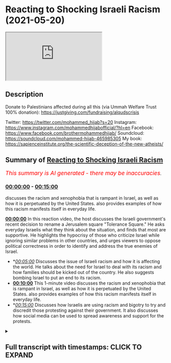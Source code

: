 # Reacting to Shocking Israeli Racism (2021-05-20)

<iframe loading='lazy' src='https://www.youtube.com/embed/XY0QUB0q8wc'></iframe>

## Description

Donate to Palestinians affected during all this (via Ummah Welfare Trust 100% donation): https://justgiving.com/fundraising/alqudscrisis

Twitter: https://twitter.com/mohammed_hijab?s=20
Instagram: https://www.instagram.com/mohammedhijabofficial/?hl=en
Facebook: https://www.facebook.com/brothermohammedhijab/
Soundcloud: https://soundcloud.com/mohammed-hijab-465985305
My book: https://sapienceinstitute.org/the-scientific-deception-of-the-new-atheists/

## Summary of [Reacting to Shocking Israeli Racism](https://www.youtube.com/watch?v=XY0QUB0q8wc)


*<span style="color:red; font-size:125%">This summary is AI generated - there may be inaccuracies</span>. [](/)*

### [00:00:00](https://www.youtube.com/watch?v=XY0QUB0q8wc&t=0) - [00:15:00](https://www.youtube.com/watch?v=XY0QUB0q8wc&t=900)

 discusses the racism and xenophobia that is rampant in Israel, as well as how it is perpetuated by the United States.  also provides examples of how this racism manifests itself in everyday life.

**[00:00:00](https://www.youtube.com/watch?v=XY0QUB0q8wc&t=0)** In this reaction video, the host discusses the Israeli government's recent decision to rename a Jerusalem square "Tolerance Square." He asks everyday Israelis what they think about the situation, and finds that most are supportive. He highlights the hypocrisy of those who criticize Israel while ignoring similar problems in other countries, and urges viewers to oppose political correctness in order to identify and address the true enemies of Israel.
* **[00:05:00](https://www.youtube.com/watch?v=XY0QUB0q8wc&t=300)* Discusses the issue of Israeli racism and how it is affecting the world. He talks about the need for Israel to deal with its racism and how families should be kicked out of the country. He also suggests bombing Israel to put an end to its racism.
* **[00:10:00](https://www.youtube.com/watch?v=XY0QUB0q8wc&t=600)** This 1-minute video discusses the racism and xenophobia that is rampant in Israel, as well as how it is perpetuated by the United States.  also provides examples of how this racism manifests itself in everyday life.
* **[00:15:00](https://www.youtube.com/watch?v=XY0QUB0q8wc&t=900)* Discusses how Israelis are using racism and bigotry to try and discredit those protesting against their government. It also discusses how social media can be used to spread awareness and support for the protests.

<details><summary><h2>Full transcript with timestamps: CLICK TO EXPAND</h2></summary>

[0:00:03](https://youtu.be/XY0QUB0q8wc?t=3) [Music]  
[0:00:11](https://youtu.be/XY0QUB0q8wc?t=11) how are you guys doing i'm joined with  
[0:00:13](https://youtu.be/XY0QUB0q8wc?t=13) the esteemed the honorable  
[0:00:14](https://youtu.be/XY0QUB0q8wc?t=14) and the legendary man zeeshan  
[0:00:18](https://youtu.be/XY0QUB0q8wc?t=18) from smile to jenna youtube channel  
[0:00:20](https://youtu.be/XY0QUB0q8wc?t=20) which all of you  
[0:00:21](https://youtu.be/XY0QUB0q8wc?t=21) must subscribe to how are you doing i'll  
[0:00:23](https://youtu.be/XY0QUB0q8wc?t=23) handle it i'm good bro  
[0:00:24](https://youtu.be/XY0QUB0q8wc?t=24) so after all of that you're not going to  
[0:00:26](https://youtu.be/XY0QUB0q8wc?t=26) give me something back  
[0:00:28](https://youtu.be/XY0QUB0q8wc?t=28) just give me a minute um there must be  
[0:00:30](https://youtu.be/XY0QUB0q8wc?t=30) something  
[0:00:36](https://youtu.be/XY0QUB0q8wc?t=36) how's it going you've been doing a  
[0:00:38](https://youtu.be/XY0QUB0q8wc?t=38) fantastic job but i think a lot of the  
[0:00:40](https://youtu.be/XY0QUB0q8wc?t=40) the viewers have already seen you and  
[0:00:42](https://youtu.be/XY0QUB0q8wc?t=42) ali have been doing i want to make this  
[0:00:43](https://youtu.be/XY0QUB0q8wc?t=43) very public that you did a really good  
[0:00:45](https://youtu.be/XY0QUB0q8wc?t=45) job  
[0:00:46](https://youtu.be/XY0QUB0q8wc?t=46) in the media offensive hunter  
[0:00:49](https://youtu.be/XY0QUB0q8wc?t=49) bro against the zionist state and i  
[0:00:52](https://youtu.be/XY0QUB0q8wc?t=52) think  
[0:00:53](https://youtu.be/XY0QUB0q8wc?t=53) social media is now taking uh the lead  
[0:00:56](https://youtu.be/XY0QUB0q8wc?t=56) oh for sure it's making a big impact and  
[0:00:58](https://youtu.be/XY0QUB0q8wc?t=58) this time but we're seeing sky  
[0:01:00](https://youtu.be/XY0QUB0q8wc?t=60) bbc having to pick up their socks having  
[0:01:03](https://youtu.be/XY0QUB0q8wc?t=63) to really pick up their act  
[0:01:04](https://youtu.be/XY0QUB0q8wc?t=64) they're still a bit biased though isn't  
[0:01:05](https://youtu.be/XY0QUB0q8wc?t=65) it of course oh of course  
[0:01:08](https://youtu.be/XY0QUB0q8wc?t=68) they're definitely but when we expose it  
[0:01:09](https://youtu.be/XY0QUB0q8wc?t=69) then they realize oh we need  
[0:01:11](https://youtu.be/XY0QUB0q8wc?t=71) we need to also focus on that science  
[0:01:13](https://youtu.be/XY0QUB0q8wc?t=73) narrative becomes  
[0:01:14](https://youtu.be/XY0QUB0q8wc?t=74) untenable because of social media well  
[0:01:16](https://youtu.be/XY0QUB0q8wc?t=76) because of media buildings coming down  
[0:01:18](https://youtu.be/XY0QUB0q8wc?t=78) because of coronaviruses  
[0:01:20](https://youtu.be/XY0QUB0q8wc?t=80) centers getting born because of little  
[0:01:21](https://youtu.be/XY0QUB0q8wc?t=81) children it's just becoming  
[0:01:24](https://youtu.be/XY0QUB0q8wc?t=84) it's too clear now it's too broad  
[0:01:26](https://youtu.be/XY0QUB0q8wc?t=86) daylight you've got cameras social media  
[0:01:28](https://youtu.be/XY0QUB0q8wc?t=88) bigger platforms  
[0:01:29](https://youtu.be/XY0QUB0q8wc?t=89) yeah and muslims have invested time on  
[0:01:31](https://youtu.be/XY0QUB0q8wc?t=91) these social media platforms there is  
[0:01:33](https://youtu.be/XY0QUB0q8wc?t=93) bias happening but alhamdulillah i mean  
[0:01:35](https://youtu.be/XY0QUB0q8wc?t=95) what kind of state i mean  
[0:01:36](https://youtu.be/XY0QUB0q8wc?t=96) i was just looking at the stats today  
[0:01:37](https://youtu.be/XY0QUB0q8wc?t=97) with you isn't it and looking at the  
[0:01:38](https://youtu.be/XY0QUB0q8wc?t=98) ratios what kind of state would continue  
[0:01:41](https://youtu.be/XY0QUB0q8wc?t=101) punishing children for the actions of  
[0:01:43](https://youtu.be/XY0QUB0q8wc?t=103) adults like  
[0:01:44](https://youtu.be/XY0QUB0q8wc?t=104) you know that you're dropping bombs  
[0:01:46](https://youtu.be/XY0QUB0q8wc?t=106) there's a 30 chance that's going to land  
[0:01:48](https://youtu.be/XY0QUB0q8wc?t=108) on a child of 200 people that have been  
[0:01:49](https://youtu.be/XY0QUB0q8wc?t=109) killed  
[0:01:50](https://youtu.be/XY0QUB0q8wc?t=110) 61 have been children in this  
[0:01:53](https://youtu.be/XY0QUB0q8wc?t=113) to this day right 61 out of 200 and  
[0:01:56](https://youtu.be/XY0QUB0q8wc?t=116) some some maybe 40 or something that  
[0:01:58](https://youtu.be/XY0QUB0q8wc?t=118) have been women so that's a 50 chance  
[0:02:00](https://youtu.be/XY0QUB0q8wc?t=120) you're gonna be hitting women or  
[0:02:01](https://youtu.be/XY0QUB0q8wc?t=121) children  
[0:02:02](https://youtu.be/XY0QUB0q8wc?t=122) the rest of them probably civilians how  
[0:02:04](https://youtu.be/XY0QUB0q8wc?t=124) many hamas are you actually hitting with  
[0:02:06](https://youtu.be/XY0QUB0q8wc?t=126) these  
[0:02:06](https://youtu.be/XY0QUB0q8wc?t=126) uh so what what they are effectively  
[0:02:08](https://youtu.be/XY0QUB0q8wc?t=128) doing is they're punishing children  
[0:02:10](https://youtu.be/XY0QUB0q8wc?t=130) you know they're punishing hamas  
[0:02:13](https://youtu.be/XY0QUB0q8wc?t=133) supposedly through  
[0:02:14](https://youtu.be/XY0QUB0q8wc?t=134) through killing children this is a  
[0:02:16](https://youtu.be/XY0QUB0q8wc?t=136) disgusting  
[0:02:17](https://youtu.be/XY0QUB0q8wc?t=137) uh operation and it's targeting  
[0:02:19](https://youtu.be/XY0QUB0q8wc?t=139) civilians  
[0:02:21](https://youtu.be/XY0QUB0q8wc?t=141) it is targeting civilians but we want  
[0:02:24](https://youtu.be/XY0QUB0q8wc?t=144) the reason why i wanted to make a  
[0:02:25](https://youtu.be/XY0QUB0q8wc?t=145) reaction video today about what the  
[0:02:27](https://youtu.be/XY0QUB0q8wc?t=147) opinions of um those individuals i live  
[0:02:32](https://youtu.be/XY0QUB0q8wc?t=152) just general folk is because the hate  
[0:02:35](https://youtu.be/XY0QUB0q8wc?t=155) has to start from somewhere  
[0:02:36](https://youtu.be/XY0QUB0q8wc?t=156) and when i watch this kind of social  
[0:02:38](https://youtu.be/XY0QUB0q8wc?t=158) experiment i thought to myself well this  
[0:02:40](https://youtu.be/XY0QUB0q8wc?t=160) reminds me of reading old  
[0:02:41](https://youtu.be/XY0QUB0q8wc?t=161) nazi history there's no doubt about it  
[0:02:43](https://youtu.be/XY0QUB0q8wc?t=163) in my mind oh damn but i wanted to show  
[0:02:45](https://youtu.be/XY0QUB0q8wc?t=165) the viewers the extent to which the hate  
[0:02:48](https://youtu.be/XY0QUB0q8wc?t=168) fills the environment  
[0:02:49](https://youtu.be/XY0QUB0q8wc?t=169) in this so-called country called israel  
[0:02:52](https://youtu.be/XY0QUB0q8wc?t=172) so let's get started inshallah with the  
[0:02:53](https://youtu.be/XY0QUB0q8wc?t=173) reaction video  
[0:02:54](https://youtu.be/XY0QUB0q8wc?t=174) eons square in jerusalem which the  
[0:02:56](https://youtu.be/XY0QUB0q8wc?t=176) government has actually declared to  
[0:02:57](https://youtu.be/XY0QUB0q8wc?t=177) rename  
[0:02:57](https://youtu.be/XY0QUB0q8wc?t=177) tolerance square and we're just going to  
[0:02:59](https://youtu.be/XY0QUB0q8wc?t=179) ask everyday israelis what they think  
[0:03:01](https://youtu.be/XY0QUB0q8wc?t=181) about the situation  
[0:03:02](https://youtu.be/XY0QUB0q8wc?t=182) you're american where are you from and  
[0:03:04](https://youtu.be/XY0QUB0q8wc?t=184) why did you come here uh i'm from  
[0:03:05](https://youtu.be/XY0QUB0q8wc?t=185) new york um and i came here with my  
[0:03:09](https://youtu.be/XY0QUB0q8wc?t=189) family when i was younger  
[0:03:10](https://youtu.be/XY0QUB0q8wc?t=190) to make aliyah um because it was always  
[0:03:13](https://youtu.be/XY0QUB0q8wc?t=193) my parents dream to come to israel  
[0:03:14](https://youtu.be/XY0QUB0q8wc?t=194) because we're religious so are you  
[0:03:17](https://youtu.be/XY0QUB0q8wc?t=197) american yes oh cool why  
[0:03:18](https://youtu.be/XY0QUB0q8wc?t=198) uh when did you move here in white i  
[0:03:20](https://youtu.be/XY0QUB0q8wc?t=200) moved here 11 years ago  
[0:03:22](https://youtu.be/XY0QUB0q8wc?t=202) my family moved here because um this is  
[0:03:25](https://youtu.be/XY0QUB0q8wc?t=205) the country of the jewish people and the  
[0:03:26](https://youtu.be/XY0QUB0q8wc?t=206) future of the jewish people  
[0:03:28](https://youtu.be/XY0QUB0q8wc?t=208) and uh we want to be here how old are  
[0:03:30](https://youtu.be/XY0QUB0q8wc?t=210) you guys 18.  
[0:03:31](https://youtu.be/XY0QUB0q8wc?t=211) we're 18 years old now we're here in  
[0:03:33](https://youtu.be/XY0QUB0q8wc?t=213) israel taking a leadership course and  
[0:03:36](https://youtu.be/XY0QUB0q8wc?t=216) we're going to the army for a few months  
[0:03:37](https://youtu.be/XY0QUB0q8wc?t=217) to see how life's here  
[0:03:39](https://youtu.be/XY0QUB0q8wc?t=219) and then we hope to bring back some of  
[0:03:41](https://youtu.be/XY0QUB0q8wc?t=221) this knowledge to our  
[0:03:42](https://youtu.be/XY0QUB0q8wc?t=222) youth movements so you're like an  
[0:03:45](https://youtu.be/XY0QUB0q8wc?t=225) internship with the army  
[0:03:46](https://youtu.be/XY0QUB0q8wc?t=226) it's about two months and they show you  
[0:03:49](https://youtu.be/XY0QUB0q8wc?t=229) everything about the army  
[0:03:50](https://youtu.be/XY0QUB0q8wc?t=230) israel is a great place it's a nice  
[0:03:52](https://youtu.be/XY0QUB0q8wc?t=232) place you should come and visit  
[0:03:54](https://youtu.be/XY0QUB0q8wc?t=234) uh like i love israel and i feel safe  
[0:03:58](https://youtu.be/XY0QUB0q8wc?t=238) here  
[0:04:01](https://youtu.be/XY0QUB0q8wc?t=241) like is there's not people  
[0:04:04](https://youtu.be/XY0QUB0q8wc?t=244) in a with knives every day and there's  
[0:04:07](https://youtu.be/XY0QUB0q8wc?t=247) not  
[0:04:07](https://youtu.be/XY0QUB0q8wc?t=247) a i don't know people exploding  
[0:04:10](https://youtu.be/XY0QUB0q8wc?t=250) palestinians yeah  
[0:04:11](https://youtu.be/XY0QUB0q8wc?t=251) no but pretty much the life here is  
[0:04:14](https://youtu.be/XY0QUB0q8wc?t=254) really good  
[0:04:15](https://youtu.be/XY0QUB0q8wc?t=255) for people living here it's just normal  
[0:04:16](https://youtu.be/XY0QUB0q8wc?t=256) to see people in the army walking around  
[0:04:17](https://youtu.be/XY0QUB0q8wc?t=257) with guns  
[0:04:19](https://youtu.be/XY0QUB0q8wc?t=259) and you feel completely safe and  
[0:04:20](https://youtu.be/XY0QUB0q8wc?t=260) protected i feel like  
[0:04:22](https://youtu.be/XY0QUB0q8wc?t=262) we know who the threat is and it's not  
[0:04:25](https://youtu.be/XY0QUB0q8wc?t=265) coming from  
[0:04:26](https://youtu.be/XY0QUB0q8wc?t=266) anyone random as opposed to in the rest  
[0:04:29](https://youtu.be/XY0QUB0q8wc?t=269) of the world that could be anyone  
[0:04:31](https://youtu.be/XY0QUB0q8wc?t=271) here we know we know who our enemy is  
[0:04:34](https://youtu.be/XY0QUB0q8wc?t=274) and we know that they are out to get us  
[0:04:36](https://youtu.be/XY0QUB0q8wc?t=276) who is the enemy who's the enemy that's  
[0:04:38](https://youtu.be/XY0QUB0q8wc?t=278) that's a very good question  
[0:04:40](https://youtu.be/XY0QUB0q8wc?t=280) i don't think it's specifically any  
[0:04:42](https://youtu.be/XY0QUB0q8wc?t=282) nation i think  
[0:04:43](https://youtu.be/XY0QUB0q8wc?t=283) it's the people that um  
[0:04:47](https://youtu.be/XY0QUB0q8wc?t=287) are so interested in being politically  
[0:04:48](https://youtu.be/XY0QUB0q8wc?t=288) correct that they won't actually  
[0:04:50](https://youtu.be/XY0QUB0q8wc?t=290) go after the the people that are trying  
[0:04:54](https://youtu.be/XY0QUB0q8wc?t=294) to  
[0:04:54](https://youtu.be/XY0QUB0q8wc?t=294) cover things up i think that that  
[0:04:58](https://youtu.be/XY0QUB0q8wc?t=298) the islam is uh it's a very bad disease  
[0:05:02](https://youtu.be/XY0QUB0q8wc?t=302) [Music]  
[0:05:03](https://youtu.be/XY0QUB0q8wc?t=303) not just for israel it's a disease  
[0:05:05](https://youtu.be/XY0QUB0q8wc?t=305) that's affected him as well  
[0:05:07](https://youtu.be/XY0QUB0q8wc?t=307) all around the world we can see  
[0:05:11](https://youtu.be/XY0QUB0q8wc?t=311) [Music]  
[0:05:17](https://youtu.be/XY0QUB0q8wc?t=317) a lot of americans don't really  
[0:05:18](https://youtu.be/XY0QUB0q8wc?t=318) understand what israel is like we hear a  
[0:05:20](https://youtu.be/XY0QUB0q8wc?t=320) lot of things in the news a lot of  
[0:05:21](https://youtu.be/XY0QUB0q8wc?t=321) people are sympathizing with the  
[0:05:22](https://youtu.be/XY0QUB0q8wc?t=322) palestinian plight  
[0:05:24](https://youtu.be/XY0QUB0q8wc?t=324) um can you talk about what it's like to  
[0:05:25](https://youtu.be/XY0QUB0q8wc?t=325) kind of live in this situation  
[0:05:28](https://youtu.be/XY0QUB0q8wc?t=328) uh first of all it's very hard  
[0:05:31](https://youtu.be/XY0QUB0q8wc?t=331) i also am an urban organization  
[0:05:36](https://youtu.be/XY0QUB0q8wc?t=336) it's against the jews of the merry arabs  
[0:05:41](https://youtu.be/XY0QUB0q8wc?t=341) did you say the organization was did  
[0:05:43](https://youtu.be/XY0QUB0q8wc?t=343) what again  
[0:05:44](https://youtu.be/XY0QUB0q8wc?t=344) we there goes on the organization is  
[0:05:47](https://youtu.be/XY0QUB0q8wc?t=347) the the thing of it is to that jews  
[0:05:50](https://youtu.be/XY0QUB0q8wc?t=350) shall  
[0:05:50](https://youtu.be/XY0QUB0q8wc?t=350) marry aaron shouldn't marry arabs why do  
[0:05:53](https://youtu.be/XY0QUB0q8wc?t=353) you feel strongly about that  
[0:05:54](https://youtu.be/XY0QUB0q8wc?t=354) because jews is a special nation that  
[0:05:57](https://youtu.be/XY0QUB0q8wc?t=357) god gave it to the jews  
[0:05:59](https://youtu.be/XY0QUB0q8wc?t=359) and we don't want jews to get mixed up  
[0:06:02](https://youtu.be/XY0QUB0q8wc?t=362) together with a different nation  
[0:06:04](https://youtu.be/XY0QUB0q8wc?t=364) i think israelis have to take over  
[0:06:08](https://youtu.be/XY0QUB0q8wc?t=368) and uh they have to kick them  
[0:06:12](https://youtu.be/XY0QUB0q8wc?t=372) kick them away it would be much better  
[0:06:17](https://youtu.be/XY0QUB0q8wc?t=377) not not to kill them just to  
[0:06:20](https://youtu.be/XY0QUB0q8wc?t=380) not to go back to to arab countries  
[0:06:24](https://youtu.be/XY0QUB0q8wc?t=384) you can't deal with the story of joseph  
[0:06:26](https://youtu.be/XY0QUB0q8wc?t=386) you know in the in the quran and the old  
[0:06:28](https://youtu.be/XY0QUB0q8wc?t=388) testament funny enough  
[0:06:30](https://youtu.be/XY0QUB0q8wc?t=390) when they were deciding what to do with  
[0:06:31](https://youtu.be/XY0QUB0q8wc?t=391) him should we kill him should we sorry  
[0:06:33](https://youtu.be/XY0QUB0q8wc?t=393) i'll just throw him in the well  
[0:06:35](https://youtu.be/XY0QUB0q8wc?t=395) they're dealing with the arabs like that  
[0:06:37](https://youtu.be/XY0QUB0q8wc?t=397) with joseph wow  
[0:06:39](https://youtu.be/XY0QUB0q8wc?t=399) wow they still don't learn their lesson  
[0:06:42](https://youtu.be/XY0QUB0q8wc?t=402) well this guy hasn't i'm sure he hasn't  
[0:06:44](https://youtu.be/XY0QUB0q8wc?t=404) let's see what this guy has to say  
[0:06:46](https://youtu.be/XY0QUB0q8wc?t=406) with these people there's no need to try  
[0:06:47](https://youtu.be/XY0QUB0q8wc?t=407) there's no need to talk to them what we  
[0:06:49](https://youtu.be/XY0QUB0q8wc?t=409) can do  
[0:06:50](https://youtu.be/XY0QUB0q8wc?t=410) is when they they do enough harm we  
[0:06:51](https://youtu.be/XY0QUB0q8wc?t=411) retaliate that's war and that's the  
[0:06:53](https://youtu.be/XY0QUB0q8wc?t=413) situation that any jew lives in israel  
[0:06:54](https://youtu.be/XY0QUB0q8wc?t=414) has to deal with  
[0:07:25](https://youtu.be/XY0QUB0q8wc?t=445) we have to kill him and not because he's  
[0:07:26](https://youtu.be/XY0QUB0q8wc?t=446) the arab because he's a terrorist  
[0:07:29](https://youtu.be/XY0QUB0q8wc?t=449) i mean if you wanted to see if you  
[0:07:31](https://youtu.be/XY0QUB0q8wc?t=451) wanted to see how nazis  
[0:07:33](https://youtu.be/XY0QUB0q8wc?t=453) would be in the 21st century this is a  
[0:07:36](https://youtu.be/XY0QUB0q8wc?t=456) good uh  
[0:07:37](https://youtu.be/XY0QUB0q8wc?t=457) this is honestly this is how it would be  
[0:07:38](https://youtu.be/XY0QUB0q8wc?t=458) this is a good good case study i would  
[0:07:40](https://youtu.be/XY0QUB0q8wc?t=460) say yeah i believe this is how they must  
[0:07:42](https://youtu.be/XY0QUB0q8wc?t=462) have been speaking about the jews in  
[0:07:43](https://youtu.be/XY0QUB0q8wc?t=463) germany  
[0:07:44](https://youtu.be/XY0QUB0q8wc?t=464) all that's happened now you just replace  
[0:07:45](https://youtu.be/XY0QUB0q8wc?t=465) the word jewish with arab  
[0:07:48](https://youtu.be/XY0QUB0q8wc?t=468) and german jew sorry jewish with german  
[0:07:51](https://youtu.be/XY0QUB0q8wc?t=471) and arab with jew  
[0:07:52](https://youtu.be/XY0QUB0q8wc?t=472) and you've got the same situation in the  
[0:07:53](https://youtu.be/XY0QUB0q8wc?t=473) 1930s there's no difference ah i  
[0:07:55](https://youtu.be/XY0QUB0q8wc?t=475) i genuinely see no difference at all  
[0:07:57](https://youtu.be/XY0QUB0q8wc?t=477) between what's going on here  
[0:07:59](https://youtu.be/XY0QUB0q8wc?t=479) and what we probably would have  
[0:08:00](https://youtu.be/XY0QUB0q8wc?t=480) witnessed in the 1930s in germany  
[0:08:02](https://youtu.be/XY0QUB0q8wc?t=482) think about that for a second if you  
[0:08:04](https://youtu.be/XY0QUB0q8wc?t=484) would have asked the average  
[0:08:06](https://youtu.be/XY0QUB0q8wc?t=486) german okay in a city center  
[0:08:09](https://youtu.be/XY0QUB0q8wc?t=489) where there was support for hitler you  
[0:08:11](https://youtu.be/XY0QUB0q8wc?t=491) would expect there to be a lot of  
[0:08:13](https://youtu.be/XY0QUB0q8wc?t=493) support  
[0:08:13](https://youtu.be/XY0QUB0q8wc?t=493) for anti-semitism and a lot of support  
[0:08:16](https://youtu.be/XY0QUB0q8wc?t=496) for aryan  
[0:08:17](https://youtu.be/XY0QUB0q8wc?t=497) supremacy this is the same thing but  
[0:08:19](https://youtu.be/XY0QUB0q8wc?t=499) just reversed different nations  
[0:08:21](https://youtu.be/XY0QUB0q8wc?t=501) different ethnicities it's fascism it is  
[0:08:24](https://youtu.be/XY0QUB0q8wc?t=504) racism it is ethnocentrism  
[0:08:28](https://youtu.be/XY0QUB0q8wc?t=508) and it is exactly what i mean this is  
[0:08:30](https://youtu.be/XY0QUB0q8wc?t=510) what i don't like i mean  
[0:08:31](https://youtu.be/XY0QUB0q8wc?t=511) if those individuals those particular  
[0:08:32](https://youtu.be/XY0QUB0q8wc?t=512) individuals were to be asked about the  
[0:08:34](https://youtu.be/XY0QUB0q8wc?t=514) holocaust  
[0:08:34](https://youtu.be/XY0QUB0q8wc?t=514) they would call it all those things we  
[0:08:36](https://youtu.be/XY0QUB0q8wc?t=516) just talked about and then they're  
[0:08:36](https://youtu.be/XY0QUB0q8wc?t=516) perpetrating themselves  
[0:08:38](https://youtu.be/XY0QUB0q8wc?t=518) victims of the holocaust have now become  
[0:08:40](https://youtu.be/XY0QUB0q8wc?t=520) perpetrators of another holocaust  
[0:08:41](https://youtu.be/XY0QUB0q8wc?t=521) absolutely  
[0:08:43](https://youtu.be/XY0QUB0q8wc?t=523) genocide what a shame and you know what  
[0:08:46](https://youtu.be/XY0QUB0q8wc?t=526) indeed not all jews or israelis feel  
[0:08:50](https://youtu.be/XY0QUB0q8wc?t=530) like that but here  
[0:08:51](https://youtu.be/XY0QUB0q8wc?t=531) you have a seemingly  
[0:08:54](https://youtu.be/XY0QUB0q8wc?t=534) independent third party going around  
[0:08:57](https://youtu.be/XY0QUB0q8wc?t=537) asking israel to speak candidly  
[0:09:00](https://youtu.be/XY0QUB0q8wc?t=540) and and that's what they're doing and  
[0:09:01](https://youtu.be/XY0QUB0q8wc?t=541) we're seeing a worrying trend here  
[0:09:03](https://youtu.be/XY0QUB0q8wc?t=543) absolutely also kick out the family  
[0:09:06](https://youtu.be/XY0QUB0q8wc?t=546) because it's all begins with  
[0:09:08](https://youtu.be/XY0QUB0q8wc?t=548) uh you know i would say education  
[0:09:13](https://youtu.be/XY0QUB0q8wc?t=553) what are they taking the kids the kids  
[0:09:15](https://youtu.be/XY0QUB0q8wc?t=555) it does you know it's families  
[0:09:18](https://youtu.be/XY0QUB0q8wc?t=558) i may think that we need to  
[0:09:22](https://youtu.be/XY0QUB0q8wc?t=562) [Music]  
[0:09:31](https://youtu.be/XY0QUB0q8wc?t=571) [Music]  
[0:09:35](https://youtu.be/XY0QUB0q8wc?t=575) foreign really well i i think we should  
[0:09:38](https://youtu.be/XY0QUB0q8wc?t=578) give them a country  
[0:09:40](https://youtu.be/XY0QUB0q8wc?t=580) if you're doing any problem you're just  
[0:09:42](https://youtu.be/XY0QUB0q8wc?t=582) going there to give them a country and  
[0:09:43](https://youtu.be/XY0QUB0q8wc?t=583) then it's going to be a  
[0:09:45](https://youtu.be/XY0QUB0q8wc?t=585) war between countries you know if  
[0:09:46](https://youtu.be/XY0QUB0q8wc?t=586) they're going to rockets we're going to  
[0:09:48](https://youtu.be/XY0QUB0q8wc?t=588) throw one big one and done  
[0:09:52](https://youtu.be/XY0QUB0q8wc?t=592) i don't think there's any answer there's  
[0:09:55](https://youtu.be/XY0QUB0q8wc?t=595) only one way  
[0:09:55](https://youtu.be/XY0QUB0q8wc?t=595) like i would carpet bomb them you would  
[0:09:58](https://youtu.be/XY0QUB0q8wc?t=598) have to wow  
[0:09:59](https://youtu.be/XY0QUB0q8wc?t=599) it's the only the only way you could  
[0:10:00](https://youtu.be/XY0QUB0q8wc?t=600) deal with it yeah they put them in the  
[0:10:01](https://youtu.be/XY0QUB0q8wc?t=601) gas chamber  
[0:10:02](https://youtu.be/XY0QUB0q8wc?t=602) yeah try  
[0:10:03](https://youtu.be/XY0QUB0q8wc?t=603) [Music]  
[0:10:06](https://youtu.be/XY0QUB0q8wc?t=606) you mean all arabs or gaza or  
[0:10:10](https://youtu.be/XY0QUB0q8wc?t=610) i i believe that they  
[0:10:13](https://youtu.be/XY0QUB0q8wc?t=613) like i hope to believe they're they're  
[0:10:15](https://youtu.be/XY0QUB0q8wc?t=615) not but i do think they are because  
[0:10:18](https://youtu.be/XY0QUB0q8wc?t=618) i do think wow i never i don't  
[0:10:21](https://youtu.be/XY0QUB0q8wc?t=621) i don't trust them you can't trust them  
[0:10:23](https://youtu.be/XY0QUB0q8wc?t=623) but you know you know  
[0:10:25](https://youtu.be/XY0QUB0q8wc?t=625) the only the only way is that to stop it  
[0:10:28](https://youtu.be/XY0QUB0q8wc?t=628) completely  
[0:10:29](https://youtu.be/XY0QUB0q8wc?t=629) but now what you see in the flesh  
[0:10:36](https://youtu.be/XY0QUB0q8wc?t=636) [Music]  
[0:10:42](https://youtu.be/XY0QUB0q8wc?t=642) [Laughter]  
[0:10:52](https://youtu.be/XY0QUB0q8wc?t=652) there is also uh jewish civilian  
[0:10:55](https://youtu.be/XY0QUB0q8wc?t=655) civilians that ate arabs yeah i'm not  
[0:10:58](https://youtu.be/XY0QUB0q8wc?t=658) saying  
[0:10:58](https://youtu.be/XY0QUB0q8wc?t=658) but we have also people that like the  
[0:11:00](https://youtu.be/XY0QUB0q8wc?t=660) arabs and everything like  
[0:11:02](https://youtu.be/XY0QUB0q8wc?t=662) small anime i think another thing that  
[0:11:04](https://youtu.be/XY0QUB0q8wc?t=664) the jews should have  
[0:11:05](https://youtu.be/XY0QUB0q8wc?t=665) rights to hate them i think we have the  
[0:11:07](https://youtu.be/XY0QUB0q8wc?t=667) right  
[0:11:09](https://youtu.be/XY0QUB0q8wc?t=669) to aid them i don't know right why not i  
[0:11:11](https://youtu.be/XY0QUB0q8wc?t=671) i want to trust  
[0:11:14](https://youtu.be/XY0QUB0q8wc?t=674) so just seeing this is like a case study  
[0:11:17](https://youtu.be/XY0QUB0q8wc?t=677) example a small sample group  
[0:11:19](https://youtu.be/XY0QUB0q8wc?t=679) as it may be right but i've shown this  
[0:11:22](https://youtu.be/XY0QUB0q8wc?t=682) and if you if you want more information  
[0:11:23](https://youtu.be/XY0QUB0q8wc?t=683) about actual studies that have been done  
[0:11:26](https://youtu.be/XY0QUB0q8wc?t=686) uh you can look at my refutation of ben  
[0:11:28](https://youtu.be/XY0QUB0q8wc?t=688) shapiro when we actually put  
[0:11:29](https://youtu.be/XY0QUB0q8wc?t=689) uh facts like um surveys have been done  
[0:11:32](https://youtu.be/XY0QUB0q8wc?t=692) on peace index surveys  
[0:11:34](https://youtu.be/XY0QUB0q8wc?t=694) which shows how rampant racism  
[0:11:38](https://youtu.be/XY0QUB0q8wc?t=698) islamophobia anti-arab sentiment  
[0:11:41](https://youtu.be/XY0QUB0q8wc?t=701) anti-black sentiment there is in this  
[0:11:44](https://youtu.be/XY0QUB0q8wc?t=704) so-called nation called israel  
[0:11:46](https://youtu.be/XY0QUB0q8wc?t=706) and i just think it's shocking  
[0:11:49](https://youtu.be/XY0QUB0q8wc?t=709) considering the histories of the jewish  
[0:11:51](https://youtu.be/XY0QUB0q8wc?t=711) people with the holocaust  
[0:11:53](https://youtu.be/XY0QUB0q8wc?t=713) that they are for all intents and  
[0:11:54](https://youtu.be/XY0QUB0q8wc?t=714) purposes just replicating the behavior  
[0:11:57](https://youtu.be/XY0QUB0q8wc?t=717) and the attitudes and the ideologies of  
[0:12:00](https://youtu.be/XY0QUB0q8wc?t=720) the nazis  
[0:12:01](https://youtu.be/XY0QUB0q8wc?t=721) to a group of people who they think that  
[0:12:04](https://youtu.be/XY0QUB0q8wc?t=724) they are  
[0:12:06](https://youtu.be/XY0QUB0q8wc?t=726) basically masters over who are the arabs  
[0:12:09](https://youtu.be/XY0QUB0q8wc?t=729) and just not the arabs as we've  
[0:12:11](https://youtu.be/XY0QUB0q8wc?t=731) mentioned all the other ethnic groups  
[0:12:12](https://youtu.be/XY0QUB0q8wc?t=732) they think that they are the chosen  
[0:12:14](https://youtu.be/XY0QUB0q8wc?t=734) the the the center of attention and the  
[0:12:16](https://youtu.be/XY0QUB0q8wc?t=736) the best people that there are because  
[0:12:18](https://youtu.be/XY0QUB0q8wc?t=738) of  
[0:12:18](https://youtu.be/XY0QUB0q8wc?t=738) their ethnicity because of the accident  
[0:12:20](https://youtu.be/XY0QUB0q8wc?t=740) of birth  
[0:12:22](https://youtu.be/XY0QUB0q8wc?t=742) and i think as muslims we may not have  
[0:12:23](https://youtu.be/XY0QUB0q8wc?t=743) the media representation  
[0:12:25](https://youtu.be/XY0QUB0q8wc?t=745) that's why people are able to come up  
[0:12:27](https://youtu.be/XY0QUB0q8wc?t=747) with this rhetoric  
[0:12:29](https://youtu.be/XY0QUB0q8wc?t=749) that oh it's muslims that are preaching  
[0:12:32](https://youtu.be/XY0QUB0q8wc?t=752) hating them addresses  
[0:12:33](https://youtu.be/XY0QUB0q8wc?t=753) in their holy books and this and that  
[0:12:35](https://youtu.be/XY0QUB0q8wc?t=755) but if you look yes the media may not  
[0:12:37](https://youtu.be/XY0QUB0q8wc?t=757) center that much on judaism  
[0:12:39](https://youtu.be/XY0QUB0q8wc?t=759) if you see some of the stuff that's done  
[0:12:41](https://youtu.be/XY0QUB0q8wc?t=761) here even in london  
[0:12:43](https://youtu.be/XY0QUB0q8wc?t=763) yeah in uh in gold is green and uh  
[0:12:46](https://youtu.be/XY0QUB0q8wc?t=766) some yeah some of the uh the practices  
[0:12:50](https://youtu.be/XY0QUB0q8wc?t=770) that take place they have their own  
[0:12:52](https://youtu.be/XY0QUB0q8wc?t=772) ambulances they have their own uh  
[0:12:54](https://youtu.be/XY0QUB0q8wc?t=774) syllabus yeah obviously power to them  
[0:12:57](https://youtu.be/XY0QUB0q8wc?t=777) and we haven't got an issue with that  
[0:12:59](https://youtu.be/XY0QUB0q8wc?t=779) but what we do have a problem with is  
[0:13:00](https://youtu.be/XY0QUB0q8wc?t=780) racism but we  
[0:13:02](https://youtu.be/XY0QUB0q8wc?t=782) we have an issue when they come and when  
[0:13:04](https://youtu.be/XY0QUB0q8wc?t=784) muslims try to make some progress  
[0:13:06](https://youtu.be/XY0QUB0q8wc?t=786) yes and then they say oh you guys are  
[0:13:08](https://youtu.be/XY0QUB0q8wc?t=788) doing this in your schools oh you get  
[0:13:10](https://youtu.be/XY0QUB0q8wc?t=790) special treatment over here  
[0:13:11](https://youtu.be/XY0QUB0q8wc?t=791) i'm sorry if you you can't  
[0:13:15](https://youtu.be/XY0QUB0q8wc?t=795) give one group preference over the other  
[0:13:18](https://youtu.be/XY0QUB0q8wc?t=798) and  
[0:13:18](https://youtu.be/XY0QUB0q8wc?t=798) whilst you know uh smashing the the  
[0:13:21](https://youtu.be/XY0QUB0q8wc?t=801) other group just because they don't have  
[0:13:22](https://youtu.be/XY0QUB0q8wc?t=802) enough media representation  
[0:13:24](https://youtu.be/XY0QUB0q8wc?t=804) and here stuff like this you will not  
[0:13:26](https://youtu.be/XY0QUB0q8wc?t=806) see as much  
[0:13:27](https://youtu.be/XY0QUB0q8wc?t=807) no you don't see us this doesn't serve  
[0:13:28](https://youtu.be/XY0QUB0q8wc?t=808) any geopolitical interests  
[0:13:30](https://youtu.be/XY0QUB0q8wc?t=810) that's the bottom line at the end of the  
[0:13:32](https://youtu.be/XY0QUB0q8wc?t=812) day as joe biden said himself and  
[0:13:34](https://youtu.be/XY0QUB0q8wc?t=814) perhaps you can do a video just on this  
[0:13:36](https://youtu.be/XY0QUB0q8wc?t=816) he said if there wasn't in israel we'd  
[0:13:38](https://youtu.be/XY0QUB0q8wc?t=818) need to make one oh damn  
[0:13:39](https://youtu.be/XY0QUB0q8wc?t=819) he said that he said if there wasn't in  
[0:13:41](https://youtu.be/XY0QUB0q8wc?t=821) israel the middle east would have to  
[0:13:42](https://youtu.be/XY0QUB0q8wc?t=822) make one  
[0:13:43](https://youtu.be/XY0QUB0q8wc?t=823) meaning israel serves a geopolitical  
[0:13:46](https://youtu.be/XY0QUB0q8wc?t=826) function  
[0:13:47](https://youtu.be/XY0QUB0q8wc?t=827) for the americans and therefore go  
[0:13:50](https://youtu.be/XY0QUB0q8wc?t=830) opposing it makes no political sense and  
[0:13:53](https://youtu.be/XY0QUB0q8wc?t=833) that's why  
[0:13:54](https://youtu.be/XY0QUB0q8wc?t=834) whether democratic or republican  
[0:13:56](https://youtu.be/XY0QUB0q8wc?t=836) american presidents have a history  
[0:13:59](https://youtu.be/XY0QUB0q8wc?t=839) of supporting the state the corrupt  
[0:14:01](https://youtu.be/XY0QUB0q8wc?t=841) state of israel  
[0:14:03](https://youtu.be/XY0QUB0q8wc?t=843) and they will continue doing so because  
[0:14:04](https://youtu.be/XY0QUB0q8wc?t=844) it serves the geopolitical  
[0:14:06](https://youtu.be/XY0QUB0q8wc?t=846) objectives of the united states of  
[0:14:08](https://youtu.be/XY0QUB0q8wc?t=848) america whereas  
[0:14:10](https://youtu.be/XY0QUB0q8wc?t=850) it may serve the geopolitical interest  
[0:14:13](https://youtu.be/XY0QUB0q8wc?t=853) of  
[0:14:14](https://youtu.be/XY0QUB0q8wc?t=854) the united states of america if they  
[0:14:16](https://youtu.be/XY0QUB0q8wc?t=856) were to  
[0:14:17](https://youtu.be/XY0QUB0q8wc?t=857) put muslims and islam in a bad light  
[0:14:18](https://youtu.be/XY0QUB0q8wc?t=858) because it gives them the option to  
[0:14:20](https://youtu.be/XY0QUB0q8wc?t=860) foreign  
[0:14:21](https://youtu.be/XY0QUB0q8wc?t=861) invade the the country and take it for  
[0:14:23](https://youtu.be/XY0QUB0q8wc?t=863) its assets and  
[0:14:24](https://youtu.be/XY0QUB0q8wc?t=864) its uh natural resources that's what  
[0:14:27](https://youtu.be/XY0QUB0q8wc?t=867) we've been seeing in the last  
[0:14:28](https://youtu.be/XY0QUB0q8wc?t=868) 50 years definitely definitely  
[0:14:32](https://youtu.be/XY0QUB0q8wc?t=872) i guess we'll leave it there so jazakum  
[0:14:35](https://youtu.be/XY0QUB0q8wc?t=875) guys  
[0:14:35](https://youtu.be/XY0QUB0q8wc?t=875) thanks so much for watching it was a  
[0:14:37](https://youtu.be/XY0QUB0q8wc?t=877) pleasure doing this with you zeeshan  
[0:14:39](https://youtu.be/XY0QUB0q8wc?t=879) thanks so much pleasure thanks for  
[0:14:40](https://youtu.be/XY0QUB0q8wc?t=880) having me bro  
[0:14:41](https://youtu.be/XY0QUB0q8wc?t=881) and you know guys make sure that you  
[0:14:43](https://youtu.be/XY0QUB0q8wc?t=883) spread these videos  
[0:14:44](https://youtu.be/XY0QUB0q8wc?t=884) far and wide because we're sure we need  
[0:14:47](https://youtu.be/XY0QUB0q8wc?t=887) to make as much noise as possible  
[0:14:49](https://youtu.be/XY0QUB0q8wc?t=889) uh for this particular course a hundred  
[0:14:52](https://youtu.be/XY0QUB0q8wc?t=892) percent  
[0:14:53](https://youtu.be/XY0QUB0q8wc?t=893) because the more you start raising  
[0:14:56](https://youtu.be/XY0QUB0q8wc?t=896) videos like this it will encourage other  
[0:14:58](https://youtu.be/XY0QUB0q8wc?t=898) people to speak out  
[0:14:59](https://youtu.be/XY0QUB0q8wc?t=899) yes yeah the more you're liking the more  
[0:15:00](https://youtu.be/XY0QUB0q8wc?t=900) you're sharing normalizing yeah  
[0:15:03](https://youtu.be/XY0QUB0q8wc?t=903) yeah yeah you've got pogba coming out  
[0:15:05](https://youtu.be/XY0QUB0q8wc?t=905) you've got um  
[0:15:06](https://youtu.be/XY0QUB0q8wc?t=906) john oliver you've got philip defranco  
[0:15:09](https://youtu.be/XY0QUB0q8wc?t=909) these are all the mainstream people be  
[0:15:11](https://youtu.be/XY0QUB0q8wc?t=911) youtubers there you've got um that that  
[0:15:14](https://youtu.be/XY0QUB0q8wc?t=914) tan  
[0:15:14](https://youtu.be/XY0QUB0q8wc?t=914) desai or whatever his name is a sikh  
[0:15:16](https://youtu.be/XY0QUB0q8wc?t=916) politician you've got  
[0:15:18](https://youtu.be/XY0QUB0q8wc?t=918) the the the usual suspects like jeremy  
[0:15:20](https://youtu.be/XY0QUB0q8wc?t=920) corbyn and  
[0:15:21](https://youtu.be/XY0QUB0q8wc?t=921) you know you've got a lot of people  
[0:15:23](https://youtu.be/XY0QUB0q8wc?t=923) standing up mobilizing  
[0:15:24](https://youtu.be/XY0QUB0q8wc?t=924) yeah people probably didn't even know  
[0:15:26](https://youtu.be/XY0QUB0q8wc?t=926) about illbit at the arms company located  
[0:15:28](https://youtu.be/XY0QUB0q8wc?t=928) in leicester and there's protests  
[0:15:30](https://youtu.be/XY0QUB0q8wc?t=930) happening there as well  
[0:15:31](https://youtu.be/XY0QUB0q8wc?t=931) yeah and there's uh you know al jazeera  
[0:15:34](https://youtu.be/XY0QUB0q8wc?t=934) they're there  
[0:15:35](https://youtu.be/XY0QUB0q8wc?t=935) their towers being knocked down with  
[0:15:37](https://youtu.be/XY0QUB0q8wc?t=937) alongside  
[0:15:38](https://youtu.be/XY0QUB0q8wc?t=938) yeah alongside uh associated press  
[0:15:41](https://youtu.be/XY0QUB0q8wc?t=941) and the likes so uh also people are  
[0:15:44](https://youtu.be/XY0QUB0q8wc?t=944) literally there  
[0:15:45](https://youtu.be/XY0QUB0q8wc?t=945) and you can see that unarmed yeah these  
[0:15:48](https://youtu.be/XY0QUB0q8wc?t=948) are medical personnel they are media  
[0:15:50](https://youtu.be/XY0QUB0q8wc?t=950) personnel  
[0:15:51](https://youtu.be/XY0QUB0q8wc?t=951) this footage of uh army uh or police  
[0:15:55](https://youtu.be/XY0QUB0q8wc?t=955) about about about to throw  
[0:15:56](https://youtu.be/XY0QUB0q8wc?t=956) their tear gas and then the camera as  
[0:15:58](https://youtu.be/XY0QUB0q8wc?t=958) soon as the camera is there oh the guy  
[0:16:00](https://youtu.be/XY0QUB0q8wc?t=960) just holds it back  
[0:16:01](https://youtu.be/XY0QUB0q8wc?t=961) so you've probably seen a lot of these  
[0:16:03](https://youtu.be/XY0QUB0q8wc?t=963) videos so the more you do it  
[0:16:05](https://youtu.be/XY0QUB0q8wc?t=965) the more it will encourage other  
[0:16:06](https://youtu.be/XY0QUB0q8wc?t=966) influencers to also do that because you  
[0:16:08](https://youtu.be/XY0QUB0q8wc?t=968) have to understand that for some  
[0:16:09](https://youtu.be/XY0QUB0q8wc?t=969) influence  
[0:16:10](https://youtu.be/XY0QUB0q8wc?t=970) it is about feeding the algorithm  
[0:16:12](https://youtu.be/XY0QUB0q8wc?t=972) getting the views getting the money and  
[0:16:14](https://youtu.be/XY0QUB0q8wc?t=974) if they're seeing that look it's it's  
[0:16:15](https://youtu.be/XY0QUB0q8wc?t=975) working here  
[0:16:16](https://youtu.be/XY0QUB0q8wc?t=976) it's it's good you know i'm saying like  
[0:16:18](https://youtu.be/XY0QUB0q8wc?t=978) some people do need that  
[0:16:20](https://youtu.be/XY0QUB0q8wc?t=980) dunya kind of  
[0:16:25](https://youtu.be/XY0QUB0q8wc?t=985) we hope so anyway and we're going to be  
[0:16:27](https://youtu.be/XY0QUB0q8wc?t=987) spreading these videos  
[0:16:28](https://youtu.be/XY0QUB0q8wc?t=988) and we're going to be providing the  
[0:16:31](https://youtu.be/XY0QUB0q8wc?t=991) thorn in the throat  
[0:16:32](https://youtu.be/XY0QUB0q8wc?t=992) of the zionist state of israel oh damn  
[0:16:37](https://youtu.be/XY0QUB0q8wc?t=997) [Music]  
[0:16:48](https://youtu.be/XY0QUB0q8wc?t=1008) islamic  
[0:16:51](https://youtu.be/XY0QUB0q8wc?t=1011) you  
</details>